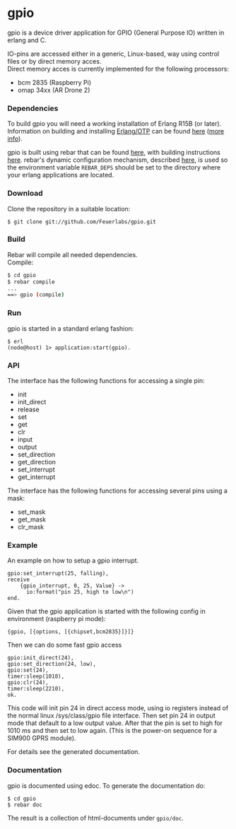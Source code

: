 gpio
===========

gpio is a device driver application for GPIO (General Purpose IO) written in erlang and C.

IO-pins are accessed either in a generic, Linux-based, way using control files or by direct memory acces. <br>
Direct memory acces is currently implemented for the following processors:
<ul>
<li>bcm 2835 (Raspberry Pi)</li>
<li>omap 34xx (AR Drone 2)</li>
</ul>

### Dependencies

To build gpio you will need a working installation of Erlang R15B (or
later).<br/>
Information on building and installing [Erlang/OTP](http://www.erlang.org)
can be found [here](https://github.com/erlang/otp/wiki/Installation)
([more info](https://github.com/erlang/otp/blob/master/INSTALL.md)).

gpio is built using rebar that can be found [here](https://github.com/rebar/rebar), with building instructions [here](https://github.com/rebar/rebar/wiki/Building-rebar). rebar's dynamic configuration mechanism, described [here](https://github.com/rebar/rebar/wiki/Dynamic-configuration), is used so the environment variable `REBAR_DEPS` should be set to the directory where your erlang applications are located.

### Download

Clone the repository in a suitable location:

```
$ git clone git://github.com/Feuerlabs/gpio.git
```
### Build

Rebar will compile all needed dependencies.<br/>
Compile:

```sh
$ cd gpio
$ rebar compile
...
==> gpio (compile)
```

### Run

gpio is started in a standard erlang fashion:

```
$ erl
(node@host) 1> application:start(gpio).
```

### API

The interface has the following functions for accessing a single pin:
<ul>
<li>init</li>
<li>init_direct</li>
<li>release</li>
<li>set</li>
<li>get</li>
<li>clr</li>
<li>input</li>
<li>output</li>
<li>set_direction</li>
<li>get_direction</li>
<li>set_interrupt</li>
<li>get_interrupt</li>
</ul>

The interface has the following functions for accessing several pins using a mask:
<ul>
<li>set_mask</li>
<li>get_mask</li>
<li>clr_mask</li>
</ul>

### Example

An example on how to setup a gpio interrupt.

    gpio:set_interrupt(25, falling),
    receive 
        {gpio_interrupt, 0, 25, Value} ->
          io:format("pin 25, high to low\n")
    end.

Given that the gpio application is started with the following config
in environment (raspberry pi mode):

    {gpio, [{options, [{chipset,bcm2835}]}]}

Then we can do some fast gpio access

    gpio:init_direct(24),
    gpio:set_direction(24, low),
    gpio:set(24),
    timer:sleep(1010),
    gpio:clr(24),  
    timer:sleep(2210),
    ok.

This code will init pin 24 in direct access mode, using io registers
instead of the normal linux /sys/class/gpio file interface. Then
set pin 24 in output mode that default to a low output value. After that 
the pin is set to high for 1010 ms and then set to low again.
(This is the power-on sequence for a SIM900 GPRS module).


For details see the generated documentation.

### Documentation

gpio is documented using edoc. 
To generate the documentation do:

```
$ cd gpio
$ rebar doc
```

The result is a collection of html-documents under ```gpio/doc```.
